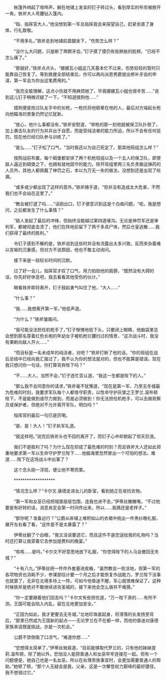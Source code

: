 　　帐篷外响起了喧哗声，躺在地铺上发呆的钉子转过头，看到厚实的布帘被掀开一角，铁斧大人弯腰钻入篷内。

　　“指、指挥官大人，”他没想到第一军总指挥竟会来探望自己，赶紧坐直了身体，行礼致敬。

　　“不用多礼，”铁斧走到地铺前盘腿坐下，“伤势怎么样？”

　　“没什么大问题，只是断了两颗牙齿，”钉子摸了摸仍有些肿胀的脸颊，“已经不怎么痛了。”

　　“那就好，”铁斧点点头，“娜娜瓦小姐这几天基本忙不过来，伤势较轻的暂时只能靠自己恢复了。等到救援全部结束后，你可以再向派恩男爵提出修补牙齿的申请，第一军会为你出这笔费用的。”

　　“我完全能理解，这点小伤就不用麻烦她了，毕竟娜娜瓦小姐也很辛苦……”说到这儿钉子稍微迟疑了一下，“不知道猎狗他……”

　　猎狗便是抢过队友手中的长枪，一枪托将他砸晕在地的人，最后对方端起长枪向他瞄准的景象仍然记忆犹新。

　　“放心，他什么事都没有，”铁斧安慰道，“举枪的那一刻他就被保卫队扑倒了，加上袭击队友的行为并非出于自愿，而是受纯洁者的能力所迫，所以不会有任何惩罚。现在他已经归队参与训练了。”

　　“是么……”钉子松了口气，“当时我还以为自己死定了。那其他班组怎么样？”

　　按照战前布置，每个碉堡都安排了两个机枪班组以及一个五人的保卫队，即使敌人逼近到碉堡之下，也拥有就地固守的能力。除开班组里两三名负责搬运弹药的人员外，其他人都佩戴了神罚之石，本以为万无一失的做法，没想到还是出现了纰漏。

　　“或多或少都出现了这样的意外，”铁斧摊手道，“但并没有造成太大危害，不然我们也不会站在这里了。”

　　“教会被打退了吗……”话刚出口，钉子便意识到这是个白痴问题，“呃，我是想问，之后都发生了什么事情？”

　　“敌人发起了最后的冲锋，但始终没能越过第四道壕沟。无论是神罚军还是审判军，都被彻底击溃了，他们在阵地前留下了两千多具尸体，然后仓皇逃散……我们获得了最终的胜利。”

　　令钉子感到不解的是，铁斧说到这些时并没有流露出太多兴致，反而夹杂着难以言喻的沉重感。但对方不说原因，他也不敢主动询问。

　　接下来是一段较长时间的沉默。

　　过了好一会儿，指挥官才叹了口气，用力拍拍他的肩膀，“既然没有大碍的话，你先好好休息吧，我去看看其他受伤的伙计。”

　　眼看铁斧即将离开，钉子鼓起勇气叫住了他，“大人……”

　　“什么事？”

　　“我……我想离开第一军。”他低声道。

　　“为什么？”铁斧皱眉问。

　　“我可能没法担任机枪手了，”钉子惭愧地低下头，只要闭上眼睛，他脑袋里总会想到那名穿着红色长袍的年幼女子被机枪拦腰扫过的情景，“这次战斗时，我没有果断向敌人开火……”

　　“而目标是一名未成年的纯洁者，对吧？”铁斧打断了他的话，“你的班组在战后总结中已经向我汇报过了，我不认为你的想法是对的，但也不能算是错误。现在我只想问你一句话，你打算背弃陛下吗？”

　　“不……大人，当然不会，”钉子连忙否认道，“我这一生都是陛下的人。”

　　“那么我不会同意你的请求，”铁斧毫不犹豫道，“现在是第一军、乃至无冬城最为危难的时刻，我要求军队每个人都恪守职责，以性命守护灰堡之王罗兰.温布顿陛下，不是能做到或尽力做到，而是必须做到！你无法担任机枪手，可以去做观察员或保护者，但绝对不允许离开军队，明白吗？”

　　指挥官的最后一句已是厉喝。

　　“是、是！大人！”钉子执军礼道。

　　“就这样吧。”说完后铁斧头也不回的离开了，而钉子心中却掀起了惊天巨浪。

　　我们不是胜利了吗？为什么现在却成了最危难的时刻？而且铁斧大人还如此郑重地要求第一军以生命守护罗兰陛下……他脑海里忽然冒出一个可怕的想法，难道……陛下在这场战斗中出事了？

　　这个念头刚一浮现，便让他不寒而栗。

　　*******************

　　“情况怎么样？”卡尔文.康德走进女儿的卧室，看到她正在收捡衣物。

　　“第一军和女巫已经把城堡层层包围，连我也进不去，”伊蒂丝撇撇嘴，“不过他要是有好转的话，消息肯定会第一时间传出来，所以……我猜还是老样子。”

　　“那你呢？准备远行？”公爵从床铺上堆积如山的衣裙中挑出一件黑纱晚礼服，展开左右看了看，“这件是不是太暴露了？”

　　伊蒂丝翻了个白眼，“我又没说要选它，而且这件不是您送给我的礼物吗？当时还打算让我穿着它去参加提费科的晚宴。”

　　“咳咳……是吗，”卡尔文不好意思地放下礼服，“你觉得陛下的人马会撤回无冬城？”

　　“十有八九，”伊蒂丝把一件件外套塞进皮箱，“虽然教会一败涂地，但第一军的各项物资也消耗不少，参谋部估计要一个月之后才能恢复作战能力。罗兰陛下没事也就罢了，无非在北境多待上一阵，可如今他昏迷不醒，军心就很难保证了。这种时候铁斧是绝对不敢继续进攻圣城的，接下来他会怎么做并不难猜。”

　　“你一定要跟着他们回去吗？”卡尔文有些担忧道，“万一陛下真的……有所不测，王国可能会陷入内乱，留在北地更加安全。”

　　“正因为如此，我才更要去无冬城，”北地珍珠直起身，将滑落的长发扬至背后，“那里已然成为王国新的起点——无论罗兰在不在都一样，而他的昏迷对康德家族来说既是挑战，亦是一次机会。”

　　公爵不禁倒吸了口凉气，“难道你想……”

　　“您想得太简单了，”伊蒂丝耸肩道，“目前能够取代罗兰的，只有他的妹妹提莉.温布顿，除了她以外，恐怕没人能把普通人和女巫牢牢连接在一起。但有一个问题便是，她自己也是一名女巫，所以在处理贵族事宜时，会更加需要普通人的帮助。”她顿了顿，“那个人无疑会是我，父亲，这是一次攀登权力巅峰的最好捷径，我不想错过它。”
